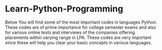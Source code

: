 # Learn-Python-Programming
Below You will find some of the most important codes in languages Python. These codes are of prime importance for college semester exams and also for various online tests and interviews of the companies offering placements within varying range in LPA.  These codes are very important since these will help you clear your basic concepts in various languages.
